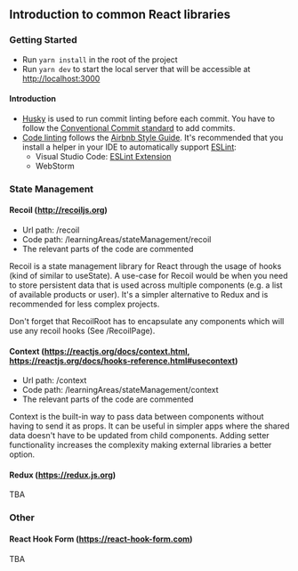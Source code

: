 ## Introduction to common React libraries

### Getting Started

- Run `yarn install` in the root of the project
- Run `yarn dev` to start the local server that will be accessible at [http://localhost:3000](http://localhost:3000)

#### Introduction

* [Husky](https://typicode.github.io/husky) is used to run commit linting before each commit. You have to follow the [Conventional Commit standard](https://www.conventionalcommits.org/en/v1.0.0/) to add commits.
* [Code linting](https://en.wikipedia.org/wiki/Lint_(software)) follows the [Airbnb Style Guide](https://airbnb.io/javascript/react/). It's recommended that you install a helper in your IDE to automatically support [ESLint](https://eslint.org):
  * Visual Studio Code: [ESLint Extension](https://marketplace.visualstudio.com/items?itemName=dbaeumer.vscode-eslint)
  * WebStorm

### State Management

#### Recoil (http://recoiljs.org)

- Url path: /recoil
- Code path: /learningAreas/stateManagement/recoil
- The relevant parts of the code are commented

Recoil is a state management library for React through the usage of hooks (kind of similar to useState).
A use-case for Recoil would be when you need to store persistent data that is used across multiple
components (e.g. a list of available products or user).
It's a simpler alternative to Redux and is recommended for less complex projects.

Don't forget that RecoilRoot has to encapsulate any components which will use any recoil hooks (See /RecoilPage).

#### Context (https://reactjs.org/docs/context.html, https://reactjs.org/docs/hooks-reference.html#usecontext)

- Url path: /context
- Code path: /learningAreas/stateManagement/context
- The relevant parts of the code are commented

Context is the built-in way to pass data between components without having to send it as props. It can be useful in simpler apps where the shared data doesn't have to be updated from child components. Adding setter functionality increases the complexity making external libraries a better option.

#### Redux (https://redux.js.org)

TBA

### Other

#### React Hook Form (https://react-hook-form.com)

TBA
